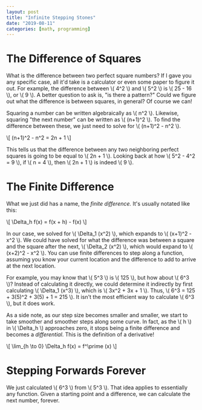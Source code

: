 ```yaml
---
layout: post
title: "Infinite Stepping Stones"
date: "2019-08-11"
categories: [math, programming]
---
```


# The Difference of Squares

What is the difference between two perfect square numbers? If I gave you any specific case, all it'd take is a calculator or even some paper to figure it out. For example, the difference between \\( 4^2 \\) and \\( 5^2 \\) is \\( 25 - 16 \\), or \\( 9 \\). A better question to ask is, "is there a pattern?" Could we figure out what the difference is between squares, in general? Of course we can!

Squaring a number can be written algebraically as \\( n^2 \\). Likewise, squaring "the next number" can be written as \\( (n+1)^2 \\). To find the difference between these, we just need to solve for \\( (n+1)^2 - n^2 \\).

\\[
(n+1)^2 - n^2 = 2n + 1
\\]

This tells us that the difference between any two neighboring perfect squares is going to be equal to \\( 2n + 1 \\). Looking back at how \\( 5^2 - 4^2 = 9 \\), if \\( n = 4 \\), then \\( 2n + 1 \\) is indeed \\( 9 \\).

# The Finite Difference

What we just did has a name, the *finite difference.* It's usually notated like this:

\\[
\Delta_h f(x) = f(x + h) - f(x)
\\]

In our case, we solved for \\( \Delta_1 (x^2) \\), which expands to \\( (x+1)^2 - x^2 \\). We could have solved for what the difference was between a square and the square after the next, \\( \Delta_2 (x^2) \\), which would expand to \\( (x+2)^2 - x^2 \\). You can use finite differences to step along a function, assuming you know your current location and the difference to add to arrive at the next location.

For example, you may know that \\( 5^3 \\) is \\( 125 \\), but how about \\( 6^3 \\)? Instead of calculating it directly, we could determine it indirectly by first calculating \\( \Delta_1 (x^3) \\), which is \\( 3x^2 + 3x + 1 \\). Thus, \\( 6^3 = 125 + 3(5)^2 + 3(5) + 1 = 215 \\). It isn't the most efficient way to calculate \\( 6^3 \\), but it does work.

As a side note, as our step size becomes smaller and smaller, we start to take smoother and smoother steps along some curve. In fact, as the \\( h \\) in \\( \Delta_h \\) approaches zero, it stops being a finite difference and becomes a *differential*. This is the definition of a derivative!

\\[
\lim_{h \to 0} \Delta_h f(x) = f^\prime (x)
\\]

# Stepping Forwards Forever

We just calculated \\( 6^3 \\) from \\( 5^3 \\). That idea applies to essentially any function. Given a starting point and a difference, we can calculate the next number, forever.